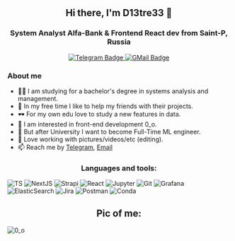 <h2 align="center">Hi there,  I'm D13tre33 👋</h2>
<h3 align="center">System Analyst Alfa-Bank & Frontend React dev from Saint-P, Russia</h3>
<div id="socials" align="center">
    <a href="https://t.me/starvation_awaits_me">
    <img src="https://img.shields.io/badge/Telegram-2CA5E0?style=for-the-badge&logo=telegram&logoColor=white" alt="Telegram Badge"/>
  </a>
  <a href="mailto:bebrochk4@gmail.com">
    <img src="https://img.shields.io/badge/Gmail-D14836?style=for-the-badge&logo=gmail&logoColor=white" alt="GMail Badge"/>
  </a>
</div>

### About me

- 👨‍🎓 I am studying for a bachelor's degree in systems analysis and management.
- 🤫 In my free time I like to help my friends with their projects.
- 🕶 For my own edu love to study a new features in data.
- 🤝 I am interested in front-end development 0_o.
- 🐒 But after University I want to become Full-Time ML engineer.
- 🖤 Love working with pictures/videos/etc (editing).
- 📫 Reach me by [Telegram](https://t.me/starvation_awaits_me), [Email](mailto:bebrochk4@gmail.com)

<h3 align="center">Languages and tools:</h3>

![TS](https://img.shields.io/badge/TypeScript-007ACC?style=for-the-badge&logo=typescript&logoColor=white)
![NextJS](https://img.shields.io/badge/next%20js-000000?style=for-the-badge&logo=nextdotjs&logoColor=white)
![Strapi](https://img.shields.io/badge/strapi-2F2E8B?style=for-the-badge&logo=strapi&logoColor=white)
![React](https://img.shields.io/badge/React-20232A?style=for-the-badge&logo=react&logoColor=61DAFB)
![Jupyter](https://img.shields.io/badge/Jupyter-F37626.svg?&style=for-the-badge&logo=Jupyter&logoColor=white)
![Git](https://img.shields.io/badge/git-%23F05033.svg?style=for-the-badge&logo=git&logoColor=white)
![Grafana](https://img.shields.io/badge/grafana-%23F46800.svg?style=for-the-badge&logo=grafana&logoColor=white)
![ElasticSearch](https://img.shields.io/badge/-ElasticSearch-005571?style=for-the-badge&logo=elasticsearch)
![Jira](https://img.shields.io/badge/jira-%230A0FFF.svg?style=for-the-badge&logo=jira&logoColor=white)
![Postman](https://img.shields.io/badge/Postman-FF6C37?style=for-the-badge&logo=postman&logoColor=white)
![Conda](https://img.shields.io/badge/conda-342B029.svg?&style=for-the-badge&logo=anaconda&logoColor=white)

<h2 align="center">Pic of me:</h2>

![0_o](https://i.postimg.cc/SR3zczKb/photo-2024-08-21-9-02-38-PM.jpg)
